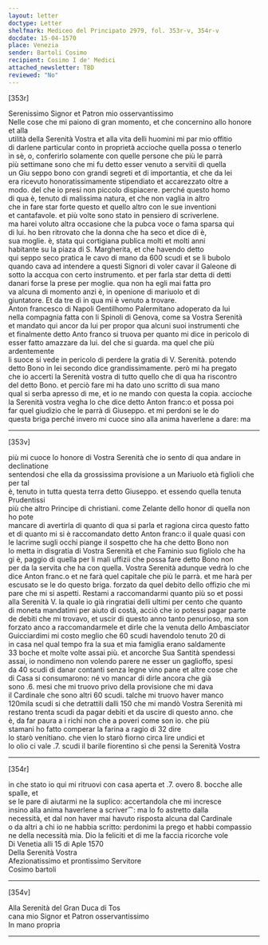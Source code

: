 ```yaml
---
layout: letter
doctype: Letter
shelfmark: Mediceo del Principato 2979, fol. 353r-v, 354r-v
docdate: 15-04-1570
place: Venezia
sender: Bartoli Cosimo
recipient: Cosimo I de' Medici
attached_newsletter: TBD
reviewed: "No"
---
```


[353r]  
  
  
Serenissimo Signor et Patron mio osservantissimo  
Nelle cose che mi paiono di gran momento, et che concernino allo honore et alla  
utilità della Serenità Vostra et alla vita delli huomini mi par mio offitio  
di darlene particular conto in proprietà accioche quella possa o tenerlo  
in sè, o, conferirlo solamente con quelle persone che più le parrà  
più settimane sono che mi fu detto esser venuto a servitii di quella  
un Giu seppo bono con grandi segreti et di importantia, et che da lei  
era ricevuto honoratissimamente stipendiato et accarezzato oltre a  
modo. del che io presi non piccolo dispiacere. perché questo homo  
di qua è, tenuto di malissima natura, et che non vaglia in altro  
che in fare star forte questo et quello altro con le sue inventioni  
et cantafavole. et più volte sono stato in pensiero di scriverlene.  
ma harei voluto altra occasione che la pubca voce o fama sparsa qui  
di lui. ho ben ritrovato che la donna che ha seco et dice di è,  
sua moglie. è, stata qui cortigiana publica molti et molti anni  
habitante su la piaza di S. Margherita, et che havendo detto  
qui seppo seco pratica le cavo di mano da 600 scudi et se li bubolo  
quando cava ad intendere a questi Signori di voler cavar il Galeone di  
sotto la accqua con certo instrumento. et per farla star detta di detti  
danari forse la prese per moglie. qua non ha egli mai fatta pro  
va alcuna di momento anzi è, in openione di mariuolo et di  
giuntatore. Et da tre dì in qua mi è venuto a trovare.  
Anton francesco di Napoli Gentilhomo Palermitano adoperato da lui  
nella compagnia fatta con li Spinoli di Genova, come sa Vostra Serenità  
et mandato qui ancor da lui per propor qua alcuni suoi instrumenti che  
et finalmente detto Anto franco si truova per quanto mi dice in pericolo di  
esser fatto amazzare da lui. del che si guarda. ma quel che più ardentemente  
li suoce si vede in pericolo di perdere la gratia di V. Serenità. potendo  
detto Bono in lei secondo dice grandissimamente. però mi ha pregato  
che io accerti la Serenità vostra di tutto quello che di qua ha riscontro  
del detto Bono. et perciò fare mi ha dato uno scritto di sua mano  
qual si serba apresso di me, et io ne mando con questa la copia. accioche  
la Serenità vostra vegha lo che dice detto Anton franc:o et possa poi  
far quel giudizio che le parrà di Giuseppo. et mi perdoni se le do  
questa briga perché invero mi cuoce sino alla anima haverlene a dare: ma  
  
---  

[353v]  
  
  
più mi cuoce lo honore di Vostra Serenità che io sento di qua andare in declinatione  
sentendosi che ella da grossissima provisione a un Mariuolo età figlioli che per tal  
è, tenuto in tutta questa terra detto Giuseppo. et essendo quella tenuta Prudentissi  
più che altro Principe di christiani. come Zelante dello honor di quella non ho pote  
mancare di avertirla di quanto di qua si parla et ragiona circa questo fatto  
et di quanto mi si è raccomandato detto Anton franc:o il quale quasi con  
le lacrime sugli occhi piange il sospetto che ha che detto Bono non  
lo metta in disgratia di Vostra Serenità et che Faminio suo figliolo che ha  
gi è, paggio di quella per li mali uffizii che possa fare detto Bono non  
per da la servita che ha con quella. Vostra Serenità adunque vedrà lo che  
dice Anton franc.o et ne farà quel capitale che più le parrà. et me harà per  
escusato se le do questo briga. forzato da quel debito dello offizio che mi  
pare che mi si aspetti. Restami a raccomandarmi quanto più so et possi  
alla Serenità V. la quale io già ringratiai delli ultimi per cento che quanto  
di moneta mandatimi per aiuto di costà, acciò che io potessi pagar parte  
de debiti che mi trovavo, et uscir di questo anno tanto penurioso, ma son  
forzato anco a raccomandarmele et dirle che la venuta dello Ambasciator  
Guicciardimi mi costo meglio che 60 scudi havendolo tenuto 20 di  
in casa nel qual tempo fra la sua et mia famiglia erano saldamente  
33 boche et molte volte assai più. et ancorche Sua Santità spendessi  
assai, io nondimeno non volendo parere ne esser un gaglioffo, spesi  
da 40 scudi di danar contanti senza legne vino pane et altre cose che  
di Casa si consumarono: né vo mancar di dirle ancora che già  
sono .6. mesi che mi truovo privo della provisione che mi dava  
il Cardinale che sono altri 60 scudi. talche mi truovo haver manco  
120mila scudi si che detrattili dalli 150 che mi mandò Vostra Serenità mi  
restano trenta scudi da pagar debiti et da uscire di questo anno. che  
è, da far paura a i richi non che a poveri come son io. che più  
stamani ho fatto comperar la farina a ragio di 32 dire  
lo starò venitiano. che vien lo starò fiorno circa lire undici et  
lo olio ci vale .7. scudi il barile fiorentino sì che pensi la Serenità Vostra  
  
---  

[354r]  
  
  
in che stato io qui mi ritruovi con casa aperta et .7. overo 8. bocche alle spalle, et  
se le pare di aiutarmi ne la suplico: accertandola che mi incresce  
insino alla anima haverlene a scriver⁀: ma lo fo astretto dalla  
necessità, et dal non haver mai havuto risposta alcuna dal Cardinale  
o da altri a chi io ne habbia scritto: perdonimi la prego et habbi compassio  
ne della necessità mia. Dio la feliciti et di me la faccia ricorche vole  
Di Venetia alli 15 di Aple 1570  
Della Serenità Vostra  
Afezionatissimo et prontissimo Servitore  
Cosimo bartoli  
  
---  

[354v]  
  
  
Alla Serenità del Gran Duca di Tos  
cana mio Signor et Patron osservantissimo  
In mano propria  
  
---  

